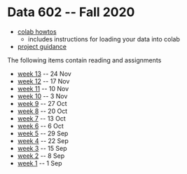 # Data 602 -- Fall 2020

* [colab howtos](./colab.md)
    * includes instructions for loading your data into colab
* [project guidance](./projects.md)

The following items contain reading and assignments

* [week 13](./week13.md) -- 24 Nov
* [week 12](./week12.md) -- 17 Nov
* [week 11](./week11.md) -- 10 Nov
* [week 10](./week10.md) -- 3 Nov
* [week 9](./week09.md) -- 27 Oct
* [week 8](./week08.md) -- 20 Oct
* [week 7](./week07.md) -- 13 Oct
* [week 6](./week06.md) -- 6 Oct
* [week 5](./week05.md) -- 29 Sep
* [week 4](./week04.md) -- 22 Sep
* [week 3](./week03.md) -- 15 Sep
* [week 2](./week02.md) -- 8 Sep
* [week 1](./week01.md) -- 1 Sep
